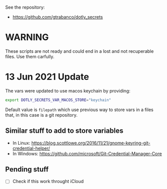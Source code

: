 See the repository:
- https://github.com/gtrabanco/dotly_secrets

# WARNING
These scripts are not ready and could end in a lost and not recuperable files. Use them carfully.

# 13 Jun 2021 Update

The vars were updated to use macos keychain by providing:

```bash
export DOTLY_SECRETS_VAR_MACOS_STORE="keychain"
```

Default value is `filepath` which use previous way to store vars in a files that, in this case is a git repository.

## Similar stuff to add to store variables

- In Linux: https://blog.scottlowe.org/2016/11/21/gnome-keyring-git-credential-helper/
- In Windows: https://github.com/microsoft/Git-Credential-Manager-Core

## Pending stuff
- [ ] Check if this work throught iCloud
